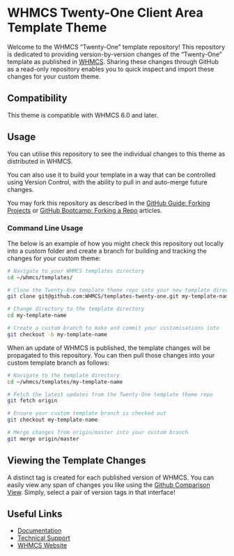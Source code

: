 # WHMCS Twenty-One Client Area Template Theme

Welcome to the WHMCS “Twenty-One” template repository!  This repository is dedicated to providing version-by-version changes of the “Twenty-One” template as published in [WHMCS](https://downloads.whmcs.com/).  Sharing these changes through GitHub as a read-only repository enables you to quick inspect and import these changes for your custom theme.

## Compatibility

This theme is compatible with WHMCS 6.0 and later.

## Usage

You can utilise this repository to see the individual changes to this theme as distributed in WHMCS.

You can also use it to build your template in a way that can be controlled using Version Control, with the ability to pull in and auto-merge future changes.

You may fork this repository as described in the
[GitHub Guide: Forking Projects](https://guides.github.com/activities/forking/) or
[GitHub Bootcamp: Forking a Repo](https://help.github.com/articles/fork-a-repo/) articles.

### Command Line Usage

The below is an example of how you might check this repository out locally into a custom folder and create a branch for building and tracking the changes for your custom theme:

```sh
# Navigate to your WHMCS templates directory
cd ~/whmcs/templates/

# Clone the Twenty-One template theme repo into your new template directory
git clone git@github.com:WHMCS/templates-twenty-one.git my-template-name

# Change directory to the template directory
cd my-template-name

# Create a custom branch to make and commit your customisations into
git checkout -b my-template-name
```

When an update of WHMCS is published, the template changes will be propagated to this repository.  You can then pull those changes into your custom template branch as follows:

```sh
# Navigate to the template directory
cd ~/whmcs/templates/my-template-name

# Fetch the latest updates from the Twenty-One template theme repo
git fetch origin

# Ensure your custom template branch is checked out
git checkout my-template-name

# Merge changes from origin/master into your custom branch
git merge origin/master
```

## Viewing the Template Changes

A distinct tag is created for each published version of WHMCS.  You can easily view
any span of changes you like using the [Github Comparison View](https://github.com/WHMCS/templates-twenty-one/compare).
Simply, select a pair of version tags in that interface!

## Useful Links

* [Documentation](https://developers.whmcs.com/themes/)
* [Technical Support](https://www.whmcs.com/support)
* [WHMCS Website](https://www.whmcs.com/)

